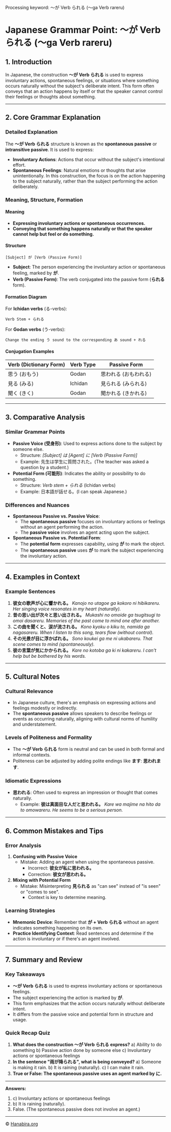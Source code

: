 Processing keyword: ～が Verb られる (〜ga Verb rareru)
# Japanese Grammar Point: ～が Verb られる (〜ga Verb rareru)

## 1. Introduction
In Japanese, the construction **～が Verb られる** is used to express involuntary actions, spontaneous feelings, or situations where something occurs naturally without the subject's deliberate intent. This form often conveys that an action happens by itself or that the speaker cannot control their feelings or thoughts about something.

---
## 2. Core Grammar Explanation
### Detailed Explanation
The **～が Verb られる** structure is known as the **spontaneous passive** or **intransitive passive**. It is used to express:
- **Involuntary Actions**: Actions that occur without the subject's intentional effort.
- **Spontaneous Feelings**: Natural emotions or thoughts that arise unintentionally.
In this construction, the focus is on the action happening to the subject naturally, rather than the subject performing the action deliberately.
### Meaning, Structure, Formation
#### Meaning
- **Expressing involuntary actions or spontaneous occurrences.**
- **Conveying that something happens naturally or that the speaker cannot help but feel or do something.**
#### Structure
```
[Subject] が [Verb (Passive Form)]
```
- **Subject**: The person experiencing the involuntary action or spontaneous feeling, marked by **が**.
- **Verb (Passive Form)**: The verb conjugated into the passive form (**られる** form).
#### Formation Diagram
For **Ichidan verbs** (る-verbs):
```
Verb Stem + られる
```
For **Godan verbs** (う-verbs):
```
Change the ending う sound to the corresponding あ sound + れる
```
#### Conjugation Examples
| Verb (Dictionary Form) | Verb Type | Passive Form      |
|------------------------|-----------|-------------------|
| 思う (おもう)           | Godan     | 思われる (おもわれる) |
| 見る (みる)             | Ichidan   | 見られる (みられる)   |
| 聞く (きく)             | Godan     | 聞かれる (きかれる)   |
---
## 3. Comparative Analysis
### Similar Grammar Points
- **Passive Voice (受身形)**: Used to express actions done to the subject by someone else.
  - Structure: *[Subject] は [Agent] に [Verb (Passive Form)]*
  - Example: 先生は学生に質問された。(The teacher was asked a question by a student.)
- **Potential Form (可能形)**: Indicates the ability or possibility to do something.
  - Structure: *Verb stem + られる* (Ichidan verbs)
  - Example: 日本語が話せる。(I can speak Japanese.)
### Differences and Nuances
- **Spontaneous Passive vs. Passive Voice**:
  - The **spontaneous passive** focuses on involuntary actions or feelings without an agent performing the action.
  - The **passive voice** involves an agent acting upon the subject.
- **Spontaneous Passive vs. Potential Form**:
  - The **potential form** expresses capability, using **が** to mark the object.
  - The **spontaneous passive** uses **が** to mark the subject experiencing the involuntary action.
---
## 4. Examples in Context
### Example Sentences
1. **彼女の歌声が心に響かれる。**
   *Kanojo no utagoe ga kokoro ni hibikareru.*
   *Her singing voice resonates in my heart (naturally).*
2. **昔の思い出が次々と思い出される。**
   *Mukashi no omoide ga tsugitsugi to omoi dasareru.*
   *Memories of the past come to mind one after another.*
3. **この曲を聞くと、涙が流される。**
   *Kono kyoku o kiku to, namida ga nagasareru.*
   *When I listen to this song, tears flow (without control).*
4. **その光景が目に浮かばれる。**
   *Sono koukei ga me ni ukabareru.*
   *That scene comes to mind (spontaneously).*
5. **彼の言葉が気にかかられる。**
   *Kare no kotoba ga ki ni kakareru.*
   *I can't help but be bothered by his words.*
---
## 5. Cultural Notes
### Cultural Relevance
- In Japanese culture, there's an emphasis on expressing actions and feelings modestly or indirectly.
- The **spontaneous passive** allows speakers to describe feelings or events as occurring naturally, aligning with cultural norms of humility and understatement.
### Levels of Politeness and Formality
- The **～が Verb られる** form is neutral and can be used in both formal and informal contexts.
- Politeness can be adjusted by adding polite endings like **ます**: **思われます**.
### Idiomatic Expressions
- **思われる**: Often used to express an impression or thought that comes naturally.
  - Example: **彼は真面目な人だと思われる。**
    *Kare wa majime na hito da to omowareru.*
    *He seems to be a serious person.*
---
## 6. Common Mistakes and Tips
### Error Analysis
1. **Confusing with Passive Voice**
   - Mistake: Adding an agent when using the spontaneous passive.
     - Incorrect: **彼女が私に思われる。**
     - Correction: **彼女が思われる。**
2. **Mixing with Potential Form**
   - Mistake: Misinterpreting **見られる** as "can see" instead of "is seen" or "comes to see".
     - Context is key to determine meaning.
### Learning Strategies
- **Mnemonic Device**: Remember that **が + Verb られる** without an agent indicates something happening on its own.
- **Practice Identifying Context**: Read sentences and determine if the action is involuntary or if there's an agent involved.
---
## 7. Summary and Review
### Key Takeaways
- **～が Verb られる** is used to express involuntary actions or spontaneous feelings.
- The subject experiencing the action is marked by **が**.
- This form emphasizes that the action occurs naturally without deliberate intent.
- It differs from the passive voice and potential form in structure and usage.
### Quick Recap Quiz
1. **What does the construction ～が Verb られる express?**
   a) Ability to do something
   b) Passive action done by someone else
   c) Involuntary actions or spontaneous feelings
2. **In the sentence "雨が降られる", what is being conveyed?**
   a) Someone is making it rain.
   b) It is raining (naturally).
   c) I can make it rain.
3. **True or False: The spontaneous passive uses an agent marked by に.**
---
**Answers:**
1. c) Involuntary actions or spontaneous feelings
2. b) It is raining (naturally).
3. False. (The spontaneous passive does not involve an agent.)



---

© [Hanabira.org](https://hanabira.org)
